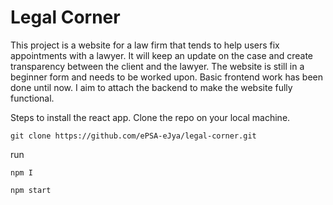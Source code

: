 # Legal Corner

This project is a website for a law firm that tends to help users fix appointments with a lawyer. It will keep an update on the case and create transparency between the client and the lawyer. The website is still in a beginner form and needs to be worked upon. Basic frontend work has been done until now.
I aim to attach the backend to make the website fully functional.


Steps to install the react app.
Clone the repo on your local machine.
```
git clone https://github.com/ePSA-eJya/legal-corner.git
```
run
```
npm I
```
```
npm start
```
